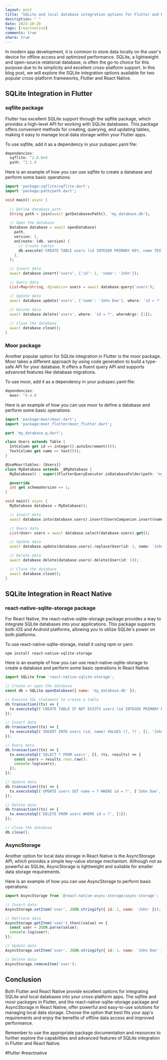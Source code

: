 ```yaml
---
layout: post
title: "SQLite and local database integration options for Flutter and React Native"
description: " "
date: 2023-10-26
tags: [reactnative]
comments: true
share: true
---
```


In modern app development, it is common to store data locally on the user's device for offline access and optimized performance. SQLite, a lightweight and open-source relational database, is often the go-to choice for this purpose due to its simplicity and excellent cross-platform support. In this blog post, we will explore the SQLite integration options available for two popular cross-platform frameworks, Flutter and React Native.

## SQLite Integration in Flutter

### sqflite package

Flutter has excellent SQLite support through the sqflite package, which provides a high-level API for working with SQLite databases. This package offers convenient methods for creating, querying, and updating tables, making it easy to manage local data storage within your Flutter apps.

To use sqflite, add it as a dependency in your pubspec.yaml file:

```dart
dependencies:
  sqflite: ^2.0.0+4
  path: ^2.1.0
```

Here is an example of how you can use sqflite to create a database and perform some basic operations:

```dart
import 'package:sqflite/sqflite.dart';
import 'package:path/path.dart';

void main() async {
  
  // Define database path
  String path = join(await getDatabasesPath(), 'my_database.db');

  // Open the database
  Database database = await openDatabase(
    path,
    version: 1,
    onCreate: (db, version) {
      // Create tables
      db.execute('CREATE TABLE users (id INTEGER PRIMARY KEY, name TEXT)');
    },
  );

  // Insert data
  await database.insert('users', {'id': 1, 'name': 'John'});

  // Query data
  List<Map<String, dynamic>> users = await database.query('users');

  // Update data
  await database.update('users', {'name': 'John Doe'}, where: 'id = ?', whereArgs: [1]);
  
  // Delete data
  await database.delete('users', where: 'id = ?', whereArgs: [1]);

  // Close the database
  await database.close();
}
```

### Moor package

Another popular option for SQLite integration in Flutter is the moor package. Moor takes a different approach by using code generation to build a type-safe API for your database. It offers a fluent query API and supports advanced features like database migrations.

To use moor, add it as a dependency in your pubspec.yaml file:

```dart
dependencies:
  moor: ^4.4.0
```

Here is an example of how you can use moor to define a database and perform some basic operations:

```dart
import 'package:moor/moor.dart';
import 'package:moor_flutter/moor_flutter.dart';

part 'my_database.g.dart';

class Users extends Table {
  IntColumn get id => integer().autoIncrement()();
  TextColumn get name => text()();
}

@UseMoor(tables: [Users])
class MyDatabase extends _$MyDatabase {
  MyDatabase() : super((FlutterQueryExecutor.inDatabaseFolder(path: 'my_database.db')));

  @override
  int get schemaVersion => 1;
}

void main() async {
  MyDatabase database = MyDatabase();

  // Insert data
  await database.into(database.users).insert(UsersCompanion.insert(name: 'John'));

  // Query data
  List<User> users = await database.select(database.users).get();

  // Update data
  await database.update(database.users).replace(User(id: 1, name: 'John Doe'));

  // Delete data
  await database.delete(database.users).delete(User(id: 1));

  // Close the database
  await database.close();
}
```

## SQLite Integration in React Native

### react-native-sqlite-storage package

For React Native, the react-native-sqlite-storage package provides a way to integrate SQLite databases into your applications. This package supports both iOS and Android platforms, allowing you to utilize SQLite's power on both platforms.

To use react-native-sqlite-storage, install it using npm or yarn:

```
npm install react-native-sqlite-storage
```

Here is an example of how you can use react-native-sqlite-storage to create a database and perform some basic operations in React Native:

```javascript
import SQLite from 'react-native-sqlite-storage';

// Create or open the database
const db = SQLite.openDatabase({ name: 'my_database.db' });

// Execute SQL statement to create a table
db.transaction((tx) => {
  tx.executeSql('CREATE TABLE IF NOT EXISTS users (id INTEGER PRIMARY KEY, name TEXT)');
});

// Insert data
db.transaction((tx) => {
  tx.executeSql('INSERT INTO users (id, name) VALUES (?, ?)', [1, 'John']);
});

// Query data
db.transaction((tx) => {
  tx.executeSql('SELECT * FROM users', [], (tx, results) => {
    const users = results.rows.raw();
    console.log(users);
  });
});

// Update data
db.transaction((tx) => {
  tx.executeSql('UPDATE users SET name = ? WHERE id = ?', ['John Doe', 1]);
});

// Delete data
db.transaction((tx) => {
  tx.executeSql('DELETE FROM users WHERE id = ?', [1]);
});

// Close the database
db.close();
```

### AsyncStorage

Another option for local data storage in React Native is the AsyncStorage API, which provides a simple key-value storage mechanism. Although not as powerful as SQLite, AsyncStorage is lightweight and suitable for smaller data storage requirements.

Here is an example of how you can use AsyncStorage to perform basic operations:

```javascript
import AsyncStorage from '@react-native-async-storage/async-storage';

// Insert data
AsyncStorage.setItem('user', JSON.stringify({ id: 1, name: 'John' }));

// Retrieve data
AsyncStorage.getItem('user').then((value) => {
  const user = JSON.parse(value);
  console.log(user);
});

// Update data
AsyncStorage.setItem('user', JSON.stringify({ id: 1, name: 'John Doe' }));

// Delete data
AsyncStorage.removeItem('user');
```

## Conclusion

Both Flutter and React Native provide excellent options for integrating SQLite and local databases into your cross-platform apps. The sqflite and moor packages in Flutter, and the react-native-sqlite-storage package and AsyncStorage in React Native, offer powerful and easy-to-use solutions for managing local data storage. Choose the option that best fits your app's requirements and enjoy the benefits of offline data access and improved performance.

Remember to use the appropriate package documentation and resources to further explore the capabilities and advanced features of SQLite integration in Flutter and React Native.

#flutter #reactnative